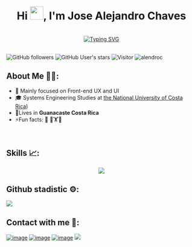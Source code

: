
<h1 align="center">Hi <img src="https://media.giphy.com/media/hvRJCLFzcasrR4ia7z/giphy.gif" width="35">, I'm Jose Alejandro Chaves</h1><br>
<div  align="center" margin-bottom="35"><a href="https://git.io/typing-svg"><img src="https://readme-typing-svg.herokuapp.com?font=Bebas+Neue&size=45&pause=1000&color=000000&center=true&vCenter=true&width=466&lines=Always+learning;Focused+on+UX+and+UI" alt="Typing SVG" /></a></div>
<br>

![GitHub followers](https://img.shields.io/github/followers/alendroc?style=social) ![GitHub User's stars](https://img.shields.io/github/stars/alendroc?style=social) ![Visitor](https://visitor-badge.laobi.icu/badge?page_id=alendroc.repoName) <img src="https://komarev.com/ghpvc/?username=alendroc" alt="alendroc" />



## About Me 👨‍💻:

- 🏢 Mainly focused on Front-end UX and UI
- 🎓 Systems Engineering Studies at [the National University of Costa Rica](https://www.una.ac.cr/))
- 🏡Lives in **Guanacaste Costa Rica**
- ⚡Fun facts: 🍕 🏀🏋️📸

<br>

## Skills 📈:
<p align="center">
  <a href="https://skillicons.dev">
    <img src="https://skillicons.dev/icons?i=git,cs,cpp,css,bootstrap,discord,postgres,figma,github,html,java,jquery,js,materialui,angular,mysql,nodejs,postman,laravel,tailwind,ts,dotnet,visualstudio,vscode&perline=14" />
  </a>
</p>

## Github stadistic ⚙️:
<div>
<img  align="center"  src="https://github-readme-stats.anuraghazra1.vercel.app/api/top-langs/?username=alendroc&theme=dark&hide_border=false&no-bg=true&no-frame=true&langs_count=10"/>
</div>
</div>

## Contact with me 📱:

[![image](https://img.shields.io/badge/LinkedIn-0077B5?style=for-the-badge&logo=linkedin&logoColor=white)](https://www.linkedin.com/in/jose-alejandro-chaves-ramirez-497839188/)
[![image](https://img.shields.io/badge/Instagram-E4405F?style=for-the-badge&logo=instagram&logoColor=white)](https://www.instagram.com/alejaaan_/)
[![image](https://img.shields.io/badge/Gmail-D14836?style=for-the-badge&logo=gmail&logoColor=white)](mailto:produtor.alejandro6chaves@gmail.com)
[<img src = "https://img.shields.io/badge/facebook-%2320A1F1.svg?&style=for-the-badge&logo=facebook&logoColor=white">](https://www.facebook.com/profile.php?id=100009709563254)


  
